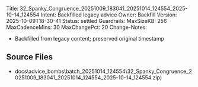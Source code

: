 Title: 32_Spanky_Congruence_20251009_183041_20251014_124554_2025-10-14_124554
Intent: Backfilled legacy advice
Owner: Backfill
Version: 2025-10-09T18-30-41
Status: settled
Guardrails:
  MaxSizeKB: 256
  MaxCadenceMins: 30
  MaxChangePct: 20
Change-Notes:
  - Backfilled from legacy content; preserved original timestamp

## Source Files
- docs\advice_bombs\batch_20251014_124554\32_Spanky_Congruence_20251009_183041_20251014_124554_2025-10-14_124554.zip)
